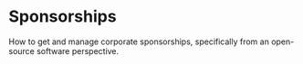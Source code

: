 # Sponsorships

How to get and manage corporate sponsorships, specifically from an open-source software perspective.

